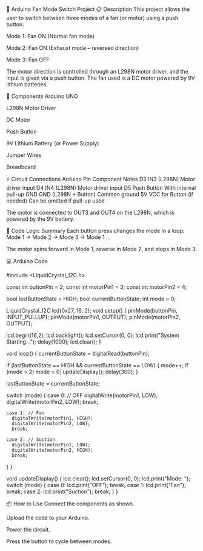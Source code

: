 🔧 Arduino Fan Mode Switch Project
📋 Description
This project allows the user to switch between three modes of a fan (or motor) using a push button:

Mode 1: Fan ON (Normal fan mode)

Mode 2: Fan ON (Exhaust mode – reversed direction)

Mode 3: Fan OFF

The motor direction is controlled through an L298N motor driver, and the input is given via a push button. The fan used is a DC motor powered by 9V lithium batteries.

🧰 Components
Arduino UNO

L298N Motor Driver

DC Motor

Push Button

9V Lithium Battery (or Power Supply)

Jumper Wires

Breadboard

⚡ Circuit Connections
Arduino Pin	Component	Notes
D3	IN3 (L298N)	Motor driver input
D4	IN4 (L298N)	Motor driver input
D5	Push Button	With internal pull-up
GND	GND (L298N + Button)	Common ground
5V	VCC for Button (if needed)	Can be omitted if pull-up used

The motor is connected to OUT3 and OUT4 on the L298N, which is powered by the 9V battery.

🧠 Code Logic Summary
Each button press changes the mode in a loop: Mode 1 → Mode 2 → Mode 3 → Mode 1 ...

The motor spins forward in Mode 1, reverse in Mode 2, and stops in Mode 3.

💻 Arduino Code

#include <LiquidCrystal_I2C.h>

const int buttonPin = 2;
const int motorPin1 = 3;
const int motorPin2 = 4;

bool lastButtonState = HIGH;
bool currentButtonState;
int mode = 0;

LiquidCrystal_I2C lcd(0x27, 16, 2); 
void setup() {
  pinMode(buttonPin, INPUT_PULLUP);
  pinMode(motorPin1, OUTPUT);
  pinMode(motorPin2, OUTPUT);

  lcd.begin(16,2);
  lcd.backlight();
  lcd.setCursor(0, 0);
  lcd.print("System Starting...");
  delay(1000);
  lcd.clear();
}

void loop() {
  currentButtonState = digitalRead(buttonPin);

  if (lastButtonState == HIGH && currentButtonState == LOW) {
    mode++;
    if (mode > 2) mode = 0;
    updateDisplay();
    delay(300);
  }

  lastButtonState = currentButtonState;

  switch (mode) {
    case 0: // OFF
      digitalWrite(motorPin1, LOW);
      digitalWrite(motorPin2, LOW);
      break;

    case 1: // Fan
      digitalWrite(motorPin1, HIGH);
      digitalWrite(motorPin2, LOW);
      break;

    case 2: // Suction
      digitalWrite(motorPin1, LOW);
      digitalWrite(motorPin2, HIGH);
      break;
  }
}

void updateDisplay() {
  lcd.clear();
  lcd.setCursor(0, 0);
  lcd.print("Mode: ");
  switch (mode) {
    case 0: lcd.print("OFF"); break;
    case 1: lcd.print("Fan"); break;
    case 2: lcd.print("Suction"); break;
  }
}

📦 How to Use
Connect the components as shown.

Upload the code to your Arduino.

Power the circuit.

Press the button to cycle between modes.


